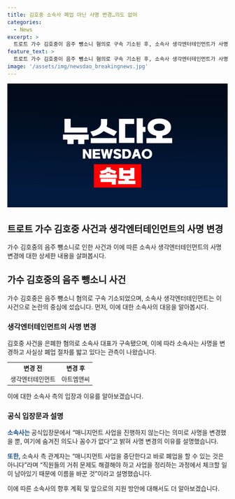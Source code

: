 ```yaml
---
title: 김호중 소속사 폐업 아닌 사명 변경…의도 없어
categories:
  - News
excerpt: >
  트로트 가수 김호중이 음주 뺑소니 혐의로 구속 기소된 후, 소속사 생각엔터테인먼트가 사명을 변경하고 사실상 폐업 절차를 밟고 있는 것으로 전해졌다. 김호중의 사건으로 대표가 구속된 데 이어 소속 아티스트와 전속 계약을 종료하며 매니지먼트 사업을 중단한다는 입장을 밝혔다. 이에 대해 생각엔터테인먼트 측은 매니지먼트 사업을 중단하고 이름을 변경했을 뿐, 폐업 의도는 없다고 설명했다. 기업의 혼란을 지적하며 직원들의 거취 문제와 사업 정리 과정을 언급하며 폐업이 아니라 정리과정이라는 입장을 전했다.
feature_text: >
  트로트 가수 김호중이 음주 뺑소니 혐의로 구속 기소된 후, 소속사 생각엔터테인먼트가 사명을 변경하고 사실상 폐업 절차를 밟고 있는 것으로 전해졌다. 김호중의 사건으로 대표가 구속된 데 이어 소속 아티스트와 전속 계약을 종료하며 매니지먼트 사업을 중단한다는 입장을 밝혔다. 이에 대해 생각엔터테인먼트 측은 매니지먼트 사업을 중단하고 이름을 변경했을 뿐, 폐업 의도는 없다고 설명했다. 기업의 혼란을 지적하며 직원들의 거취 문제와 사업 정리 과정을 언급하며 폐업이 아니라 정리과정이라는 입장을 전했다.
image: '/assets/img/newsdao_breakingnews.jpg'
---
```


<p><img src="/assets/img/newsdao_breakingnews.jpg" alt="koreaapp 속보" /></p>

<h2 data-ke-size="size26">트로트 가수 김호중 사건과 생각엔터테인먼트의 사명 변경</h2>

<p data-ke-size="size16">가수 김호중의 음주 뺑소니로 인한 사건과 이에 따른 소속사 생각엔터테인먼트의 사명 변경에 대한 상세한 내용을 살펴봅시다.</p>

<h2>가수 김호중의 음주 뺑소니 사건</h2>

<p data-ke-size="size16">가수 김호중은 음주 뺑소니 혐의로 구속 기소되었으며, 소속사 생각엔터테인먼트는 이 사건으로 논란의 중심에 섰습니다. 먼저, 이에 대한 소속사의 대응을 알아봅시다.</p>

<h3>생각엔터테인먼트의 사명 변경</h3>

<p data-ke-size="size16">김호중 사건을 은폐한 혐의로 소속사 대표가 구속됐으며, 이에 따라 소속사는 사명을 변경하고 사실상 폐업 절차를 밟고 있다는 관측이 나왔습니다.</p>

<table>
    <tr>
        <td style="text-align: center; height: 17px;"><b>변경 전</b></td>
        <td style="text-align: center; height: 17px;"><b>변경 후</b></td>
    </tr>
    <tr>
        <td style="text-align: center; height: 17px;">생각엔터테인먼트</td>
        <td style="text-align: center; height: 17px;">아트엠앤씨</td>
    </tr>
</table>

<p data-ke-size="size16">이에 대한 소속사 측의 입장과 이유를 알아보겠습니다.</p>

<h3>공식 입장문과 설명</h3>

<p data-ke-size="size16"><b><span style="color: #1a5490;">소속사는 </span></b>공식입장문에서 “매니지먼트 사업을 진행하지 않는다는 의미로 사명을 변경했을 뿐, 여기에 숨겨진 의도나 꼼수가 없다”고 밝혀 사명 변경의 이유를 설명했습니다.</p>

<p data-ke-size="size16"><b><span style="color: #1a5490;">또한, </span></b>소속사 측 관계자는 “매니지먼트 사업을 중단한다고 바로 폐업을 할 수 있는 것은 아니다”라며 “직원들의 거취 문제도 해결해야 하고 사업을 정리하는 과정에서 체크할 일이 남아있기 때문에 이름을 바꾼 것”이라고 설명했습니다.</p>

<p data-ke-size="size16">이에 따른 소속사의 향후 계획 및 앞으로의 지원 방안에 대해서도 더 알아보겠습니다.</p>

